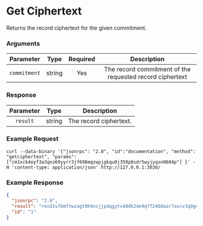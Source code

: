 # Get Ciphertext
Returns the record ciphertext for the given commitment.

### Arguments

|   Parameter  |  Type  | Required |                     Description                    |
|:------------:|:------:|:--------:|:--------------------------------------------------:|
| `commitment` | string |    Yes   | The record commitment of the requested record ciphertext |

### Response

|   Parameter  |  Type  |          Description         |
|:------------:|:------:|:----------------------------:|
| `result`     | string | The record ciphertext. |

### Example Request
```ignore
curl --data-binary '{"jsonrpc": "2.0", "id":"documentation", "method": "getciphertext", "params": ["cm1xck4eyf3a3qnz69yyrr3jf698mqzwpjgkqu0j359p0sdr5wyjyqsn0604p"] }' -H 'content-type: application/json' http://127.0.0.1:3030/
```

### Example Response

```json
{
  "jsonrpc": "2.0",
  "result": "recd1v76mftwzagt9k9nsjjpdqgytv4ddk24e9q7f240daar7avcv3q9gd9rx6c230n99jhxfj24xpvkrr5vk04fl2kapa0a0a895hvevzq7tnwuat9lzwpy4c4rxys6uaj34098295t9fff7khqctvkcglumqlvg47rwzhqhw9u5zxfhug9dde67dyjc6uflp4x028mrmzkhfa6qn0l6jju8lfhmy5crcqqefjv8m4zwv34tvk03d65gdmv4fe35wtgy6rmy4heq89uwh0hqe40k2g7nyj2rk6xlgqnf724pt6ynkefxwypmvhhjzk806re4njej552jfq74ej0ykhrcxa93l9n6rkchlhuuzz2fpqtt2npqz8avnv442ng4djm8lve4dlqfelpjjn5yj425rs98pvn5k54gvn5vku3wek3ytxe8zpen7n2saf060j97u8yyygt4y9zqklnek3v",
  "id": "1"
}
```